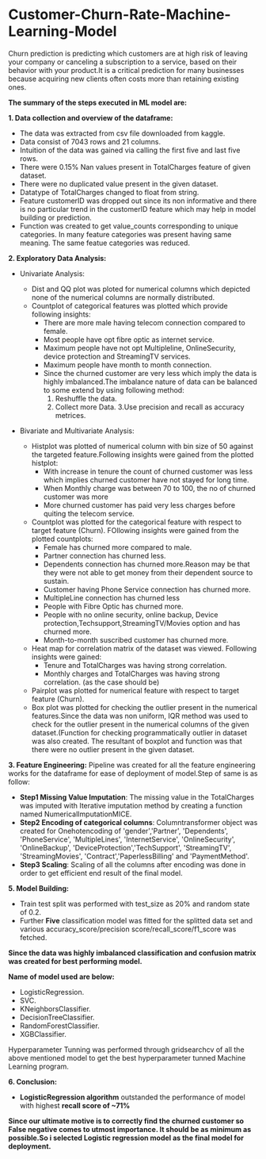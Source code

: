 # Customer-Churn-Rate-Machine-Learning-Model
Churn prediction is predicting which customers are at high risk of leaving your company or canceling a subscription to a service, based on their behavior with your product.It is a critical prediction for many businesses because acquiring new clients often costs more than retaining existing ones.

**The summary of the steps executed in ML model are:**

**1. Data collection and overview of the dataframe:**
- The data was extracted from csv file downloaded from kaggle.
- Data consist of 7043 rows and 21 columns.
- Intuition of the data was gained via calling the first five and last five rows.
- There were 0.15% Nan values present in TotalCharges feature of given dataset.
- There were no duplicated value present in the given dataset.
- Datatype of TotalCharges changed to float from string.
- Feature customerID was dropped out since its non informative and there is no particular trend in the customerID feature which may help in model building or prediction.
- Function was created to get value_counts corresponding to unique categories. In many feature categories was present having same meaning. The same featue categories was reduced.

**2. Exploratory Data Analysis:**
- Univariate Analysis:
    - Dist and QQ plot was ploted for numerical columns which depicted none of the numerical columns are normally distributed.
    - Countplot of categorical features was plotted which provide following insights:
        - There are more male having telecom connection compared to female.
        - Most people have opt fibre optic as internet service.
        - Maximum people have not opt Multipleline, OnlineSecurity, device protection and StreamingTV services.
        - Maximum people have month to month connection.
        - Since the churned customer are very less which imply the data is highly imbalanced.The imbalance nature of data can be balanced to some extend by using following method:
            1. Reshuffle the data.
            2. Collect more Data.
            3.Use precision and recall as accuracy metrices.
            
-  Bivariate and Multivariate Analysis:
    - Histplot was plotted of numerical column with bin size of 50 against the targeted feature.Following insights were gained from the plotted histplot:
        - With increase in tenure the count of churned customer was less which implies churned customer have not stayed for long time.
        - When Monthly charge was between 70 to 100, the no of churned customer was more
        - More churned customer has paid very less charges before quiting the telecom service.
    - Countplot was plotted for the categorical feature with respect to target feature (Churn). FOllowing insights were gained from the plotted countplots:
        - Female has churned more compared to male.
        - Partner connection has churned less.
        - Dependents connection has churned more.Reason may be that they were not able to get money from their dependent source to sustain.
        - Customer having Phone Service connection has churned more.
        - MultipleLine connection has churned less 
        - People with Fibre Optic has churned more.
        - People with no online security, online backup, Device protection,Techsupport,StreamingTV/Movies option and has churned more.
        - Month-to-month suscribed customer has churned more.
    - Heat map for correlation matrix of the dataset was viewed. Following insights were gained:
        - Tenure and TotalCharges was having strong correlation.
        - Monthly charges and TotalCharges was having strong correlation. (as the case should be)
    - Pairplot was plotted for numerical feature with respect to target feature (Churn).
    - Box plot was plotted for checking the outlier present in the numerical features.Since the data was non uniform, IQR method was used to check for the outlier present in the numerical columns of the given dataset.(Function for checking programmatically outlier in dataset was also created. The resultant of boxplot and function was that there were no outlier present in the given dataset.
    
**3. Feature Engineering:**
    Pipeline was created for all the feature engineering works for the dataframe for ease of deployment of model.Step of same is as follow:
- **Step1 Missing Value Imputation**: The missing value in the TotalCharges was imputed with Iterative imputation method by creating a function named NumericalImputationMICE. 
- **Step2 Encoding of categorical columns**: Columntransformer object was created for Onehotencoding of 'gender','Partner', 'Dependents', 'PhoneService', 'MultipleLines', 'InternetService', 'OnlineSecurity', 'OnlineBackup', 'DeviceProtection','TechSupport', 'StreamingTV', 'StreamingMovies', 'Contract','PaperlessBilling' and 'PaymentMethod'.   
- **Step3 Scaling**: Scaling of all the columns after encoding was done in order to get efficient end result of the final model.
    
**5. Model Building:**

- Train test split was performed with test_size as 20% and random state of 0.2.
- Further **Five** classification model was fitted for the splitted data set and various accuracy_score/precision score/recall_score/f1_score was fetched.

**Since the data was highly imbalanced classification and confusion matrix was created for best performing model.**

**Name of model used are below:**
- LogisticRegression.
- SVC.
- KNeighborsClassifier.
- DecisionTreeClassifier.
- RandomForestClassifier.
- XGBClassifier.

Hyperparameter Tunning was performed through gridsearchcv of all the above mentioned model to get the best hyperparameter tunned Machine Learning program. 

**6. Conclusion:**

- **LogisticRegression algorithm** outstanded the performance of model with highest **recall score of ~71%**

**Since our ultimate motive is to correctly find the churned customer so False negative comes to utmost importance.
It should be as minimum as possible.So i selected Logistic regression model as the final model for deployment.**




